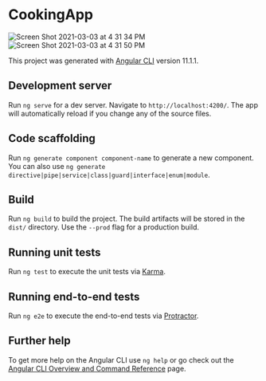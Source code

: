 # CookingApp

![Screen Shot 2021-03-03 at 4 31 34 PM](https://user-images.githubusercontent.com/43690415/109875171-18c03b80-7c3e-11eb-8748-b877083b94be.png)
![Screen Shot 2021-03-03 at 4 31 50 PM](https://user-images.githubusercontent.com/43690415/109875187-1eb61c80-7c3e-11eb-8dba-6037da3ae5ba.png)



This project was generated with [Angular CLI](https://github.com/angular/angular-cli) version 11.1.1.

## Development server

Run `ng serve` for a dev server. Navigate to `http://localhost:4200/`. The app will automatically reload if you change any of the source files.

## Code scaffolding

Run `ng generate component component-name` to generate a new component. You can also use `ng generate directive|pipe|service|class|guard|interface|enum|module`.

## Build

Run `ng build` to build the project. The build artifacts will be stored in the `dist/` directory. Use the `--prod` flag for a production build.

## Running unit tests

Run `ng test` to execute the unit tests via [Karma](https://karma-runner.github.io).

## Running end-to-end tests

Run `ng e2e` to execute the end-to-end tests via [Protractor](http://www.protractortest.org/).

## Further help

To get more help on the Angular CLI use `ng help` or go check out the [Angular CLI Overview and Command Reference](https://angular.io/cli) page.
